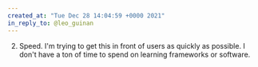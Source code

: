 ```yaml
---
created_at: "Tue Dec 28 14:04:59 +0000 2021"
in_reply_to: @leo_guinan
---
```


2. Speed. I'm trying to get this in front of users as quickly as possible. I don't have a ton of time to spend on learning frameworks or software.